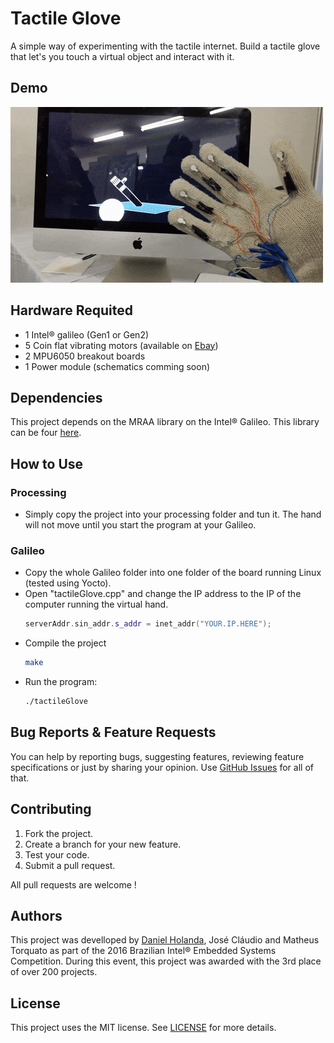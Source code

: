 # Tactile Glove
A simple way of experimenting with the tactile internet. Build a tactile glove that let's you touch a virtual object and interact with it. 

## Demo
[![Demo Doccou alpha](https://github.com/danielholanda/Tactile-Glove/raw/master/Media/demo.gif?raw=true)](https://www.youtube.com/watch?v=x4nMBxEmUvA)
## Hardware Requited
* 1 Intel® galileo (Gen1 or Gen2)
* 5 Coin flat vibrating motors (available on [Ebay](http://www.ebay.com/itm/10PCS-Coin-Flat-Vibrating-Micro-Motor-DC-3V-8mm-For-Pager-Cell-Phone-Mobile-NEW/152170487187?_trksid=p2047675.c100005.m1851&_trkparms=aid%3D222007%26algo%3DSIC.MBE%26ao%3D2%26asc%3D39823%26meid%3Da8ea03c553434c26bc03c3cd038e64d5%26pid%3D100005%26rk%3D1%26rkt%3D6%26sd%3D111945158509))
* 2 MPU6050 breakout boards
* 1 Power module (schematics comming soon)

## Dependencies
This project depends on the MRAA library on the Intel® Galileo. This library can be four [here](https://github.com/intel-iot-devkit/mraa). 

## How to Use
### Processing
* Simply copy the project into your processing folder and tun it. The hand will not move until you start the program at your Galileo.
### Galileo
* Copy the whole Galileo folder into one folder of the board running Linux (tested using Yocto).
* Open "tactileGlove.cpp" and change the IP address to the IP of the computer running the virtual hand.
    ```c++
    serverAddr.sin_addr.s_addr = inet_addr("YOUR.IP.HERE");
     ```
* Compile the project
    ```bash
    make
    ```
* Run the program:
    ```bash
    ./tactileGlove
    ```

## Bug Reports & Feature Requests
You can help by reporting bugs, suggesting features, reviewing feature specifications or just by sharing your opinion.
Use [GitHub Issues](https://github.com/danielholanda/Tactile-Glove/issues) for all of that.

## Contributing
1. Fork the project.
2. Create a branch for your new feature.
3. Test your code.
5. Submit a pull request.

All pull requests are welcome !

## Authors
This project was develloped by [Daniel Holanda](https://github.com/danielholanda/), José Cláudio and Matheus Torquato as part of the 2016 Brazilian Intel® Embedded Systems Competition. During this event, this project was awarded with the 3rd place of over 200 projects.

## License
This project uses the MIT license. See [LICENSE](https://github.com/danielholanda/Tactile-Glove/blob/master/LICENSE) for more details.
